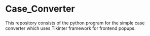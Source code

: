 # Case_Converter
This repository consists of the python program for the simple case converter which uses Tikinter framework for frontend popups.
